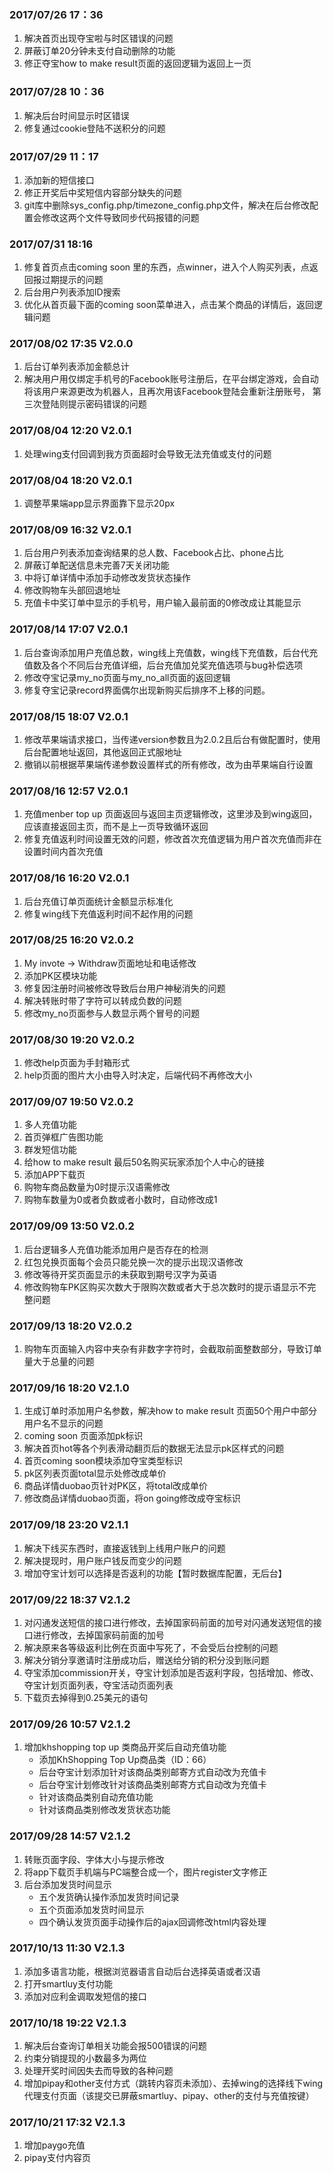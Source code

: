 ### 2017/07/26 17：36
1. 解决首页出现夺宝啦与时区错误的问题
2. 屏蔽订单20分钟未支付自动删除的功能
3. 修正夺宝how to make result页面的返回逻辑为返回上一页

### 2017/07/28 10：36
1. 解决后台时间显示时区错误
2. 修复通过cookie登陆不送积分的问题

### 2017/07/29 11：17
1. 添加新的短信接口
2. 修正开奖后中奖短信内容部分缺失的问题
3. git库中删除sys_config.php/timezone_config.php文件，解决在后台修改配置会修改这两个文件导致同步代码报错的问题

### 2017/07/31 18:16
1. 修复首页点击coming soon 里的东西，点winner，进入个人购买列表，点返回报过期提示的问题
2. 后台用户列表添加ID搜索
3. 优化从首页最下面的coming soon菜单进入，点击某个商品的详情后，返回逻辑问题

### 2017/08/02 17:35 V2.0.0
1. 后台订单列表添加金额总计
2. 解决用户用仅绑定手机号的Facebook账号注册后，在平台绑定游戏，会自动将该用户来源更改为机器人，且再次用该Facebook登陆会重新注册账号，
第三次登陆则提示密码错误的问题

### 2017/08/04 12:20 V2.0.1
1. 处理wing支付回调到我方页面超时会导致无法充值或支付的问题

### 2017/08/04 18:20 V2.0.1
1. 调整苹果端app显示界面靠下显示20px

### 2017/08/09 16:32 V2.0.1
1. 后台用户列表添加查询结果的总人数、Facebook占比、phone占比
2. 屏蔽订单配送信息未完善7天关闭功能
3. 中将订单详情中添加手动修改发货状态操作
4. 修改购物车头部回退地址
5. 充值卡中奖订单中显示的手机号，用户输入最前面的0修改成让其能显示

### 2017/08/14 17:07 V2.0.1
1. 后台查询添加用户充值总数，wing线上充值数，wing线下充值数，后台代充值数及各个不同后台充值详细，后台充值加兑奖充值选项与bug补偿选项
2. 修改夺宝记录my_no页面与my_no_all页面的返回逻辑
3. 修复夺宝记录record界面偶尔出现新购买后排序不上移的问题。

### 2017/08/15 18:07 V2.0.1
1. 修改苹果端请求接口，当传递version参数且为2.0.2且后台有做配置时，使用后台配置地址返回，其他返回正式服地址
2. 撤销以前根据苹果端传递参数设置样式的所有修改，改为由苹果端自行设置

### 2017/08/16 12:57 V2.0.1
1. 充值menber top up 页面返回与返回主页逻辑修改，这里涉及到wing返回，应该直接返回主页，而不是上一页导致循环返回
2. 修复充值返利时间设置无效的问题，修改首次充值逻辑为用户首次充值而非在设置时间内首次充值

### 2017/08/16 16:20 V2.0.1
1. 后台充值订单页面统计金额显示标准化
2. 修复wing线下充值返利时间不起作用的问题

### 2017/08/25 16:20 V2.0.2
1. My invote -> Withdraw页面地址和电话修改
2. 添加PK区模块功能
3. 修复因注册时间被修改导致后台用户神秘消失的问题
4. 解决转账时带了字符可以转成负数的问题
5. 修改my_no页面参与人数显示两个冒号的问题

### 2017/08/30 19:20 V2.0.2
1. 修改help页面为手封箱形式
2. help页面的图片大小由导入时决定，后端代码不再修改大小

### 2017/09/07 19:50 V2.0.2
1. 多人充值功能
2. 首页弹框广告图功能
3. 群发短信功能
4. 给how to make result 最后50名购买玩家添加个人中心的链接
5. 添加APP下载页
6. 购物车商品数量为0时提示汉语需修改
7. 购物车数量为0或者负数或者小数时，自动修改成1

### 2017/09/09 13:50 V2.0.2
1. 后台逻辑多人充值功能添加用户是否存在的检测
2. 红包兑换页面每个会员只能兑换一次的提示出现汉语修改
3. 修改等待开奖页面显示的未获取到期号汉字为英语
4. 修改购物车PK区购买次数大于限购次数或者大于总次数时的提示语显示不完整问题

### 2017/09/13 18:20 V2.0.2
1. 购物车页面输入内容中夹杂有非数字字符时，会截取前面整数部分，导致订单量大于总量的问题

### 2017/09/16 18:20 V2.1.0
1. 生成订单时添加用户名参数，解决how to make result 页面50个用户中部分用户名不显示的问题
2. coming soon 页面添加pk标识
3. 解决首页hot等各个列表滑动翻页后的数据无法显示pk区样式的问题
4. 首页coming soon模块添加夺宝类型标识
5. pk区列表页面total显示处修改成单价
6. 商品详情duobao页针对PK区，将total改成单价
7. 修改商品详情duobao页面，将on going修改成夺宝标识

### 2017/09/18 23:20 V2.1.1
1. 解决下线买东西时，直接返钱到上线用户账户的问题
2. 解决提现时，用户账户钱反而变少的问题
3. 增加夺宝计划可以选择是否返利的功能【暂时数据库配置，无后台】

### 2017/09/22 18:37 V2.1.2
1. 对闪通发送短信的接口进行修改，去掉国家码前面的加号对闪通发送短信的接口进行修改，去掉国家码前面的加号
2. 解决原来各等级返利比例在页面中写死了，不会受后台控制的问题
3. 解决分销分享邀请时注册成功后，赠送给分销的积分没到账问题
4. 夺宝添加commission开关，夺宝计划添加是否返利字段，包括增加、修改、夺宝计划页面列表，夺宝活动页面列表
5. 下载页去掉得到0.25美元的语句

### 2017/09/26 10:57 V2.1.2
1. 增加khshopping top up 类商品开奖后自动充值功能
    + 添加KhShopping Top Up商品类（ID：66）
    + 后台夺宝计划添加针对该商品类别邮寄方式自动改为充值卡
    + 后台夺宝计划修改针对该商品类别邮寄方式自动改为充值卡
    + 针对该商品类别自动充值功能
    + 针对该商品类别修改发货状态功能
    
### 2017/09/28 14:57 V2.1.2
1. 转账页面字段、字体大小与提示修改
2. 将app下载页手机端与PC端整合成一个，图片register文字修正
3. 后台添加发货时间显示
    + 五个发货确认操作添加发货时间记录
    + 五个页面添加发货时间显示
    + 四个确认发货页面手动操作后的ajax回调修改html内容处理

### 2017/10/13 11:30 V2.1.3
1. 添加多语言功能，根据浏览器语言自动后台选择英语或者汉语
2. 打开smartluy支付功能
3. 添加对应利金调取发短信的接口

### 2017/10/18 19:22 V2.1.3
1. 解决后台查询订单相关功能会报500错误的问题
2. 约束分销提现的小数最多为两位
3. 处理开奖时间因失去而导致的各种问题
4. 增加pipay和other支付方式（跳转内容页未添加）、去掉wing的选择线下wing代理支付页面（该提交已屏蔽smartluy、pipay、other的支付与充值按键）

### 2017/10/21 17:32 V2.1.3
1. 增加paygo充值
2. pipay支付内容页
